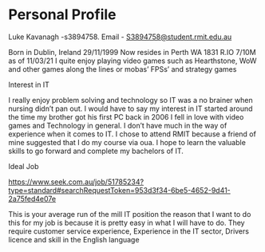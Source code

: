 # Personal Profile
Luke Kavanagh -s3894758. 
Email - S3894758@student.rmit.edu.au

Born in Dublin, Ireland 29/11/1999
 Now resides in Perth WA
 1831 R.IO 7/10M as of 11/03/21
 I quite enjoy playing video games such as Hearthstone, WoW and other games along the lines or mobas’ FPSs’ and strategy games

Interest in IT

I really enjoy problem solving and technology so IT was a no brainer when nursing didn’t pan out. I would have to say my interest in IT started around the time my brother got his first PC back in 2006 I fell in love with video games and Technology in general. I don’t have much in the way of experience when it comes to IT. I chose to attend RMIT because a friend of mine suggested that I do my course via oua. I hope to learn the valuable skills to go forward and complete my bachelors of IT.

Ideal Job

https://www.seek.com.au/job/51785234?type=standard#searchRequestToken=953d3f34-6be5-4652-9d41-2a75fed4e07e

 This is your average run of the mill IT position the reason that I want to do this for my job is because it is pretty easy in what I will have to do. They  require customer service experience, Experience in the IT sector, Drivers licence and skill in the English language
